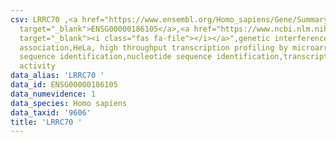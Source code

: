 ```yaml
---
csv: LRRC70 ,<a href="https://www.ensembl.org/Homo_sapiens/Gene/Summary?db=core;g=ENSG00000186105"
  target="_blank">ENSG00000186105</a>,<a href="https://www.ncbi.nlm.nih.gov/pubmed/28369544"
  target="_blank"><i class="fas fa-file"></i></a>",genetic interference,functional
  association,HeLa, high throughput transcription profiling by microarray,nucleotide
  sequence identification,nucleotide sequence identification,transcriptional regulation,up-regulates
  activity
data_alias: 'LRRC70 '
data_id: ENSG00000186105
data_numevidence: 1
data_species: Homo sapiens
data_taxid: '9606'
title: 'LRRC70 '
---
```

